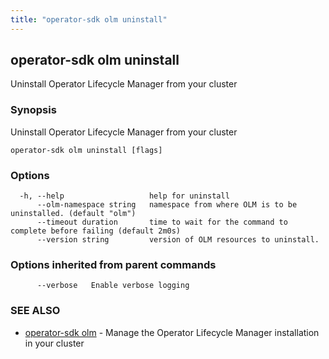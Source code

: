 ```yaml
---
title: "operator-sdk olm uninstall"
---
```


## operator-sdk olm uninstall

Uninstall Operator Lifecycle Manager from your cluster

### Synopsis

Uninstall Operator Lifecycle Manager from your cluster

```
operator-sdk olm uninstall [flags]
```

### Options

```
  -h, --help                   help for uninstall
      --olm-namespace string   namespace from where OLM is to be uninstalled. (default "olm")
      --timeout duration       time to wait for the command to complete before failing (default 2m0s)
      --version string         version of OLM resources to uninstall.
```

### Options inherited from parent commands

```
      --verbose   Enable verbose logging
```

### SEE ALSO

- [operator-sdk olm](../operator-sdk_olm) - Manage the Operator Lifecycle Manager installation in your cluster
